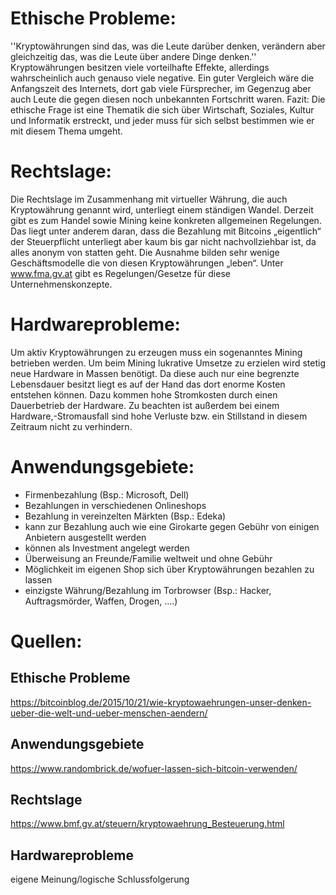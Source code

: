 # Ethische Probleme:

''Kryptowährungen sind das, was die Leute darüber denken, verändern aber gleichzeitig das, was die Leute über andere Dinge denken.'' 
Kryptowährungen besitzen viele vorteilhafte Effekte, allerdings wahrscheinlich auch genauso viele negative.
Ein guter Vergleich wäre die Anfangszeit des Internets, dort gab viele Fürsprecher, im Gegenzug aber auch Leute die gegen diesen noch unbekannten Fortschritt waren.
Fazit: 
Die ethische Frage ist eine Thematik die sich über Wirtschaft, Soziales, Kultur und Informatik erstreckt, und jeder muss für sich selbst bestimmen wie er mit diesem Thema umgeht.

# Rechtslage:

Die Rechtslage im Zusammenhang mit virtueller Währung, die auch Kryptowährung genannt wird, unterliegt einem ständigen Wandel.
Derzeit gibt es zum Handel sowie Mining keine konkreten allgemeinen Regelungen.
Das liegt unter anderem daran, dass die Bezahlung mit Bitcoins „eigentlich“ der Steuerpflicht unterliegt aber kaum bis gar nicht nachvollziehbar ist, da alles anonym von statten geht.
Die Ausnahme bilden sehr wenige Geschäftsmodelle die von diesen Kryptowährungen „leben“.
Unter www.fma.gv.at gibt es Regelungen/Gesetze für diese Unternehmenskonzepte.

# Hardwareprobleme:

Um aktiv Kryptowährungen zu erzeugen muss ein sogenanntes Mining betrieben werden.
Um beim Mining lukrative Umsetze zu erzielen wird stetig neue Hardware in Massen benötigt.
Da diese auch nur eine begrenzte Lebensdauer besitzt liegt es auf der Hand das dort enorme Kosten entstehen können.
Dazu kommen hohe Stromkosten durch einen Dauerbetrieb der Hardware.
Zu beachten ist außerdem bei einem Hardware,-Stromausfall sind hohe Verluste bzw. ein Stillstand in diesem Zeitraum nicht zu verhindern.

# Anwendungsgebiete:

+ Firmenbezahlung (Bsp.: Microsoft, Dell)
+ Bezahlungen in verschiedenen Onlineshops
+ Bezahlung in vereinzelten Märkten (Bsp.: Edeka)
+ kann zur Bezahlung auch wie eine Girokarte gegen Gebühr von einigen  Anbietern
 ausgestellt werden
+ können als Investment angelegt werden
+ Überweisung an Freunde/Familie weltweit und ohne Gebühr
+ Möglichkeit im eigenen Shop sich über Kryptowährungen bezahlen zu lassen
+ einzigste Währung/Bezahlung im Torbrowser (Bsp.: Hacker, Auftragsmörder, Waffen, Drogen, ….)

# Quellen:
## Ethische Probleme
https://bitcoinblog.de/2015/10/21/wie-kryptowaehrungen-unser-denken-ueber-die-welt-und-ueber-menschen-aendern/

## Anwendungsgebiete
https://www.randombrick.de/wofuer-lassen-sich-bitcoin-verwenden/

## Rechtslage
https://www.bmf.gv.at/steuern/kryptowaehrung_Besteuerung.html

## Hardwareprobleme
eigene Meinung/logische Schlussfolgerung 
